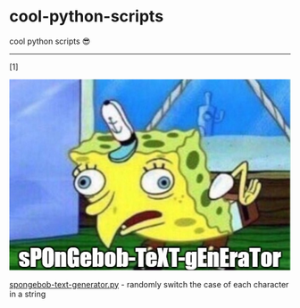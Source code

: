 # cool-python-scripts
cool python scripts 😎

---

[1]

![:(](https://github.com/jounaidr/cool-python-scripts/blob/main/img/spongebob-text-gen.jpg)

[spongebob-text-generator.py](https://github.com/jounaidr/cool-python-scripts/blob/main/spongebob-text-generator.py) - randomly switch the case of each character in a string